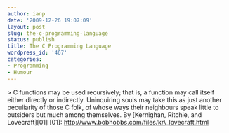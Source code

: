 ```yaml
---
author: ianp
date: '2009-12-26 19:07:09'
layout: post
slug: the-c-programming-language
status: publish
title: The C Programming Language
wordpress_id: '467'
categories:
- Programming
- Humour
---
```


\> C functions may be used recursively; that is, a function may call
itself either directly or indirectly. Uninquiring souls may take this as
just another peculiarity of those C folk, of whose ways their neighbours
speak little to outsiders but much among themselves. By [Kernighan,
Ritchie, and Lovecraft][01] [01]:
http://www.bobhobbs.com/files/kr\_lovecraft.html

